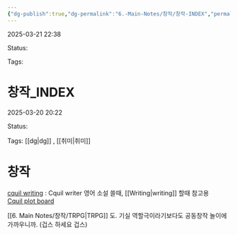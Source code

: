 ```yaml
---
{"dg-publish":true,"dg-permalink":"6.-Main-Notes/창작/창작-INDEX","permalink":"/6.-Main-Notes/창작/창작-INDEX/"}
---
```



2025-03-21 22:38

Status: 

Tags: 

# 창작_INDEX
2025-03-20 20:22

Status: 

Tags: [[dg\|dg]] , [[취미\|취미]] 

# 창작
[cquil writing](https://mediachance.com/cquill/)  : Cquil writer 영어 소설 쓸때, [[Writing\|writing]] 할때 참고용  
[Cquil plot board](https://mediachance.com/cquill/details.html#annplot) 

[[6. Main Notes/창작/TRPG\|TRPG]] 도. 기실 역할극이라기보다도 공동창작 놀이에 가까우니까. (겁스 하세요 겁스)
